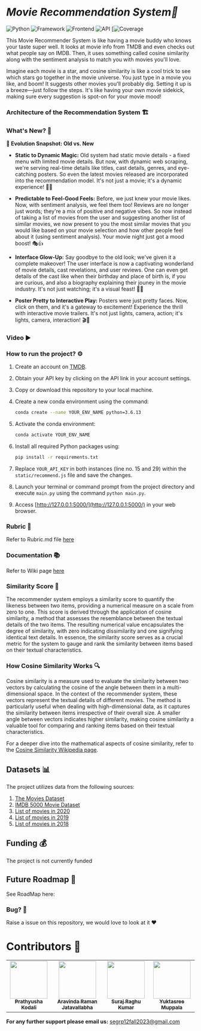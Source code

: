# <i>Movie Recommendation System🎥 </i>
![Python](https://img.shields.io/badge/Python-3.6.13-blueviolet)
![Framework](https://img.shields.io/badge/Framework-Flask-red)
![Frontend](https://img.shields.io/badge/Frontend-HTML/CSS/JS-green)
![API](https://img.shields.io/badge/API-TMDB-fcba03)
[![Coverage](https://img.shields.io/badge/coverage-99%25-brightgreen)

This Movie Recommender System is like having a movie buddy who knows your taste super well. It looks at movie info from TMDB and even checks out what people say on IMDB. Then, it uses something called cosine similarity along with the sentiment analysis to match you with movies you'll love.

Imagine each movie is a star, and cosine similarity is like a cool trick to see which stars go together in the movie universe. You just type in a movie you like, and boom! It suggests other movies you'll probably dig. Setting it up is a breeze—just follow the steps. It's like having your own movie sidekick, making sure every suggestion is spot-on for your movie mood!
    


### Architecture of the Recommendation System 🏗️

### What's New? 🤔
**🔄 Evolution Snapshot: Old vs. New**
- **Static to Dynamic Magic:** Old system had static movie details - a fixed menu with limited movie details. But now, with dynamic web scraping, we're serving real-time details like titles, cast details, genres, and eye-catching posters. So even the latest movies released are incorporated into the recommendation model. It's not just a movie; it's a dynamic experience! 🍿✨

- **Predictable to Feel-Good Feels:** Before, we just knew your movie likes. Now, with sentiment analysis, we feel them too! Reviews are no longer just words; they're a mix of positive and negative vibes. So now instead of taking a list of movies from the user and suggesting another list of similar movies, we now present to you the most similar movies that you would like based on your movie selection and how other people feel about it (using sentiment analysis). Your movie night just got a mood boost! 🎭👍

- **Interface Glow-Up:** Say goodbye to the old look; we've given it a complete makeover! The user interface is now a captivating wonderland of movie details, cast revelations, and user reviews. One can even get details of the cast like when their birthday and place of birth is, if you are curious, and also a biography explaining their jouney in the movie industry. It's not just watching; it's a visual feast! 🎨👀

- **Poster Pretty to Interactive Play:** Posters were just pretty faces. Now, click on them, and it's a gateway to excitement! Experience the thrill with interactive movie trailers. It's not just lights, camera, action; it's lights, camera, interaction! 🎬🔗



### Video ▶️ 





### How to run the project? ⚙️

1. Create an account on [TMDB](https://www.themoviedb.org/).

2. Obtain your API key by clicking on the API link in your account settings.

3. Copy or download this repository to your local machine.

4. Create a new conda environment using the command:

    ```bash
    conda create --name YOUR_ENV_NAME python=3.6.13
    ```

5. Activate the conda environment:

    ```bash
    conda activate YOUR_ENV_NAME
    ```

6. Install all required Python packages using:

    ```bash
    pip install -r requirements.txt
    ```

7. Replace `YOUR_API_KEY` in both instances (line no. 15 and 29) within the `static/recommend.js` file and save the changes.

8. Launch your terminal or command prompt from the project directory and execute `main.py` using the command `python main.py`.

9. Access [http://127.0.0.1:5000/](http://127.0.0.1:5000/) in your web browser.






### Rubric 📝
Refer to Rubric.md file [here](https://github.com/kgudipe/SE_PROJ/blob/main/Project2/Rubrics.md)

### Documentation 📚
Refer to Wiki page [here](https://github.com/git-ankit/MovieRecommender/wiki/Documentation)



### Similarity Score 📏
The recommender system employs a similarity score to quantify the likeness between two items, providing a numerical measure on a scale from zero to one. This score is derived through the application of cosine similarity, a method that assesses the resemblance between the textual details of the two items. The resulting numerical value encapsulates the degree of similarity, with zero indicating dissimilarity and one signifying identical text details. In essence, the similarity score serves as a crucial metric for the system to gauge and rank the similarity between items based on their textual characteristics.

### How Cosine Similarity Works 🔍

Cosine similarity is a measure used to evaluate the similarity between two vectors by calculating the cosine of the angle between them in a multi-dimensional space. In the context of the recommender system, these vectors represent the textual details of different movies. The method is particularly useful when dealing with high-dimensional data, as it captures the similarity between items irrespective of their overall size. A smaller angle between vectors indicates higher similarity, making cosine similarity a valuable tool for comparing and ranking items based on their textual characteristics.

For a deeper dive into the mathematical aspects of cosine similarity, refer to the [Cosine Similarity Wikipedia page](https://en.wikipedia.org/wiki/Cosine_similarity).

## Datasets 📊

The project utilizes data from the following sources:

1. [The Movies Dataset](https://www.kaggle.com/rounakbanik/the-movies-dataset)
2. [IMDB 5000 Movie Dataset](https://www.kaggle.com/carolzhangdc/imdb-5000-movie-dataset)
3. [List of movies in 2020](https://en.wikipedia.org/wiki/List_of_American_films_of_2020)
4. [List of movies in 2019](https://en.wikipedia.org/wiki/List_of_American_films_of_2019)
5. [List of movies in 2018](https://en.wikipedia.org/wiki/List_of_American_films_of_2018)


## Funding 💰
The project is not currently funded

## Future Roadmap 🌠

See RoadMap here:

### Bug? 🐛
Raise a issue on this repository, we would love to look at it ❤️

# Contributors 👥
  <table>
  <tr>
    <td align="center"><a href="https://github.com/prathyu99"><img src="https://avatars.githubusercontent.com/u/33190791?v=4" width="100px;" alt=""/><br /><sub><b>Prathyusha Kodali</b></sub></a></td>
    <td align="center"><a href="https://github.com/aravinda-1402"><img src="https://avatars.githubusercontent.com/u/71303848?v=4" width="100px;" alt=""/><br /><sub><b>Aravinda Raman Jatavallabha</b></sub></a><br /></td>
    <td align="center"><a href="https://github.com/SurajRKU"><img src="https://avatars.githubusercontent.com/u/53537228?v=4" width="100px;" alt=""/><br /><sub><b>Suraj Raghu Kumar</b></sub></a><br /></td>
    <td align="center"><a href="https://github.com/yuktasree"><img src="https://avatars.githubusercontent.com/u/64723066?v=4" width="100px;" alt=""/><br /><sub><b>Yuktasree Muppala</b></sub></a><br /></td>
  </tr>
</table>

**For any further support please email us:** segrp12fall2023@gmail.com 




